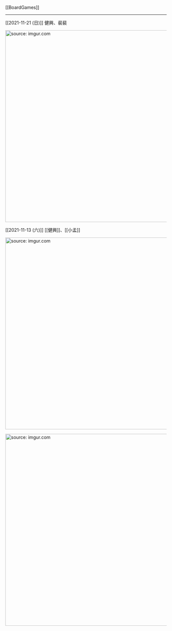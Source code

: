 [[BoardGames]]

---

[[2021-11-21 (日)]] 健興、裴裴

<a href="https://imgur.com/nbWGPvU"><img src="https://i.imgur.com/nbWGPvU.jpg" title="source: imgur.com" width="600px" /></a>

[[2021-11-13 (六)]] [[健興]]、[[小孟]]

<a href="https://imgur.com/qyg1Fyc"><img src="https://i.imgur.com/qyg1Fyc.jpg" title="source: imgur.com" width="600px"/></a>

<a href="https://imgur.com/vXEgE2Y"><img src="https://i.imgur.com/vXEgE2Y.jpg" title="source: imgur.com" width="600px"/></a>


